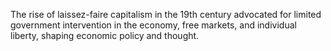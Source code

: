 The rise of laissez-faire capitalism in the 19th century advocated for limited government intervention in the economy, free markets, and individual liberty, shaping economic policy and thought.
